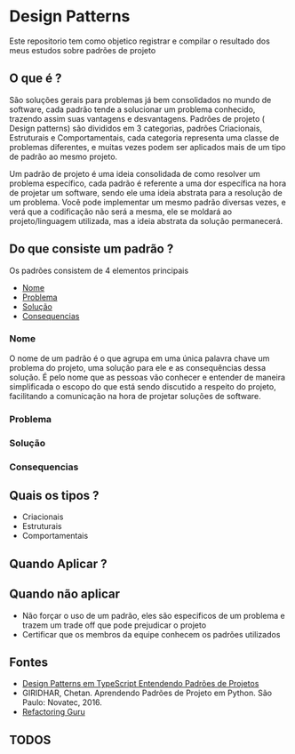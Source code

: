 # Design Patterns
Este repositorio tem como objetico registrar e compilar o resultado dos meus estudos sobre padrões de projeto

## O que é ?
São soluções gerais para problemas já bem consolidados no mundo de software, cada padrão tende a solucionar um problema conhecido, trazendo assim suas vantagens e desvantagens. Padrões de projeto ( Design patterns) são divididos em 3 categorias, padrões Criacionais, Estruturais e Comportamentais, cada categoria representa uma classe de problemas diferentes, e muitas vezes podem ser aplicados mais de um tipo de padrão ao mesmo projeto.

Um padrão de projeto é uma ideia consolidada de como resolver um problema específico, cada padrão é referente a uma dor específica na hora de projetar um software, sendo ele uma ideia abstrata para a resolução de um problema. Você pode implementar um mesmo padrão diversas vezes, e verá que a codificação não será a mesma, ele se moldará ao projeto/linguagem utilizada, mas a ideia abstrata da solução permanecerá. 

## Do que consiste um padrão ?
Os padrões consistem de 4 elementos principais
- [Nome](#nome)
- [Problema](#problema)
- [Solução](#solução)
- [Consequencias](#consequencias)
### Nome
O nome de um padrão é o que agrupa em uma única palavra chave um problema do projeto, uma solução para ele e as consequências dessa solução. É pelo nome que as pessoas vão conhecer e entender de maneira simplificada o escopo do que está sendo discutido a respeito do projeto, facilitando a comunicação na hora de projetar soluções de software.
### Problema

### Solução
### Consequencias
 


## Quais os tipos ?
- Criacionais
- Estruturais
- Comportamentais

## Quando Aplicar ?

## Quando não aplicar
- Não forçar o uso de um padrão, eles são especificos de um problema e trazem um trade off que pode prejudicar o projeto
- Certificar que os membros da equipe conhecem os padrões  utilizados
## Fontes
- [Design Patterns em TypeScript Entendendo Padrões de Projetos](https://www.udemy.com/course/curso-design-patterns-typescript/learn/lecture/25114156?start=0#overview)
- GIRIDHAR, Chetan. Aprendendo Padrões de Projeto em Python. São Paulo: Novatec, 2016.
- [Refactoring Guru](https://refactoring.guru/design-patterns)


## TODOS